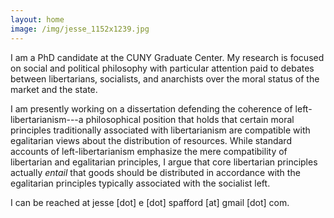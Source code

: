 ```yaml
---
layout: home
image: /img/jesse_1152x1239.jpg
---
```


I am a PhD candidate at the CUNY Graduate Center. My research is focused on social and political philosophy with particular attention paid to debates between libertarians, socialists, and anarchists over the moral status of the market and the state.

I am presently working on a dissertation defending the coherence of left-libertarianism---a philosophical position that holds that certain moral principles traditionally associated with libertarianism are compatible with egalitarian views about the distribution of resources. While standard accounts of left-libertarianism emphasize the mere compatibility of libertarian and egalitarian principles, I argue that core libertarian principles actually _entail_ that goods should be distributed in accordance with the egalitarian principles typically associated with the socialist left.

I can be reached at jesse [dot] e [dot] spafford [at] gmail [dot] com.
